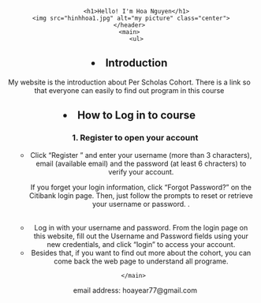 <!DOCTYPE html>
<html>

<head>
	<meta charset="utf-8">
	<meta name="viewport" content="width=device-width">
	<title>Hello</title>
	<link href="style.css" rel="stylesheet" type="text/css" />
</head>

<body>
	<header>
   
		<h1>Hello! I'm Hoa Nguyen</h1>
     <img src="hinhhoa1.jpg" alt="my picture" class="center">
	</header>
	<main>
		<ul>
<h2><li> Introduction </li></h2>
    <p>My website is the introduction about Per Scholas Cohort. There is a link so that everyone can easily to find out program in this course </p>
     
<h2><li> How to Log in to course</li></h2> 
	<ol>
	   <h3>1. Register to open your account </h3>
	   <ul>
		   <li> Click “Register ” and enter your username (more than 3 characters), email (available email) and the password (at least 6 chracters) to verify your account.

If you forget your login information, click “Forgot Password?” on the Citibank login page. Then, just follow the prompts to reset or retrieve your username or password.
. </li>   
		   <li>Log in with your username and password. From the login page on this website, fill out the Username and Password fields using your new credentials, and click “login” to access your account.</li>
		   <li>Besides that, if you want to find out more about the cohort, you can come back the web page to understand all programe.</li>
	   </ul>
	  
	</main>	
<footer>
		<p>email address: hoayear77@gmail.com</p>
		
</footer>
   

</body>

</html>
